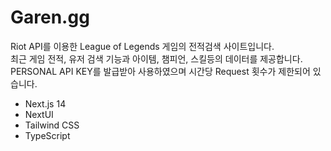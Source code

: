 # Garen.gg

Riot API를 이용한 League of Legends 게임의 전적검색 사이트입니다.
<br>
최근 게임 전적, 유저 검색 기능과 아이템, 챔피언, 스킬등의 데이터를 제공합니다.
<br>
PERSONAL API KEY를 발급받아 사용하였으며 시간당 Request 횟수가 제한되어 있습니다.

- Next.js 14
- NextUI
- Tailwind CSS
- TypeScript